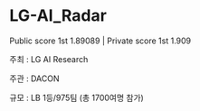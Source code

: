 # LG-AI_Radar

Public score 1st 1.89089 | Private score 1st 1.909

주최 : LG AI Research

주관 : DACON

규모 : LB 1등/975팀 (총 1700여명 참가)
